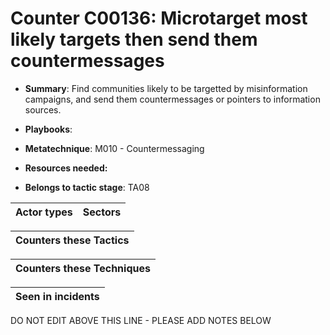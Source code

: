 # Counter C00136: Microtarget most likely targets then send them countermessages

* **Summary**: Find communities likely to be targetted by misinformation campaigns, and send them countermessages or pointers to information sources.

* **Playbooks**: 

* **Metatechnique**: M010 - Countermessaging

* **Resources needed:** 

* **Belongs to tactic stage**: TA08


| Actor types | Sectors |
| ----------- | ------- |



| Counters these Tactics |
| ---------------------- |



| Counters these Techniques |
| ------------------------- |



| Seen in incidents |
| ----------------- |


DO NOT EDIT ABOVE THIS LINE - PLEASE ADD NOTES BELOW